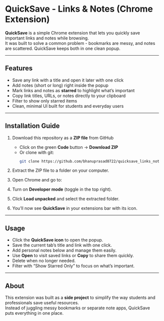 # QuickSave - Links & Notes (Chrome Extension)

**QuickSave** is a simple Chrome extension that lets you quickly save important links and notes while browsing.  
It was built to solve a common problem - bookmarks are messy, and notes are scattered. QuickSave keeps both in one clean popup.  

---

## Features
- Save any link with a title and open it later with one click  
- Add notes (short or long) right inside the popup  
- Mark links and notes as **starred** to highlight what’s important  
- Copy link titles, URLs, or notes directly to your clipboard  
- Filter to show only starred items  
- Clean, minimal UI built for students and everyday users  

---

## Installation Guide

1. Download this repository as a **ZIP file** from GitHub  
   - Click on the green **Code** button → **Download ZIP**  
   - Or clone with git:  
     ```bash
     git clone https://github.com/bhanuprasad0722/quicksave_links_notes.git
     ```

2. Extract the ZIP file to a folder on your computer.

3. Open Chrome and go to:

4. Turn on **Developer mode** (toggle in the top right).

5. Click **Load unpacked** and select the extracted folder.

6. You’ll now see **QuickSave** in your extensions bar with its icon.

---

## Usage
- Click the **QuickSave icon** to open the popup.  
- Save the current tab’s title and link with one click.  
- Add personal notes below and manage them easily.  
- Use **Open** to visit saved links or **Copy** to share them quickly.  
- Delete when no longer needed.  
- Filter with “Show Starred Only” to focus on what’s important.  

---

## About
This extension was built as a **side project** to simplify the way students and professionals save useful resources.  
Instead of juggling messy bookmarks or separate note apps, QuickSave puts everything in one place.  
